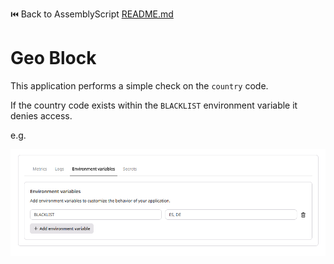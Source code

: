 ⏮️ Back to AssemblyScript [README.md](../../README.md)

# Geo Block

This application performs a simple check on the `country` code.

If the country code exists within the `BLACKLIST` environment variable it denies access.

e.g.

![env_vars](./env-vars.png)
